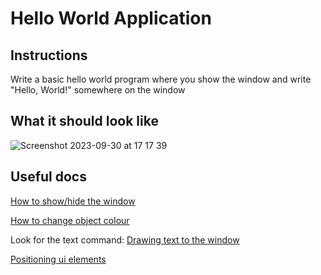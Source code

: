 # Hello World Application

## Instructions

Write a basic hello world program where you show the window and write "Hello, World!" somewhere on the window

## What it should look like

![Screenshot 2023-09-30 at 17 17 39](https://github.com/Mistium/Origin-OS/assets/92952823/1649f121-a322-43c9-a53a-5988ab30917b)

## Useful docs

[How to show/hide the window](https://github.com/Mistium/Origin-OS/wiki/OSL-%E2%80%90-Window-Control#showinghiding-window)

[How to change object colour](https://github.com/Mistium/Origin-OS/wiki/OSL-%E2%80%90-UI-Elements#colour-commands)

Look for the text command:
[Drawing text to the window](https://github.com/Mistium/Origin-OS/wiki/OSL-%E2%80%90-UI-Elements#main-ui-elements)


[Positioning ui elements](https://github.com/Mistium/Origin-OS/wiki/OSL-%E2%80%90-Drawing-Cursor#commands)
